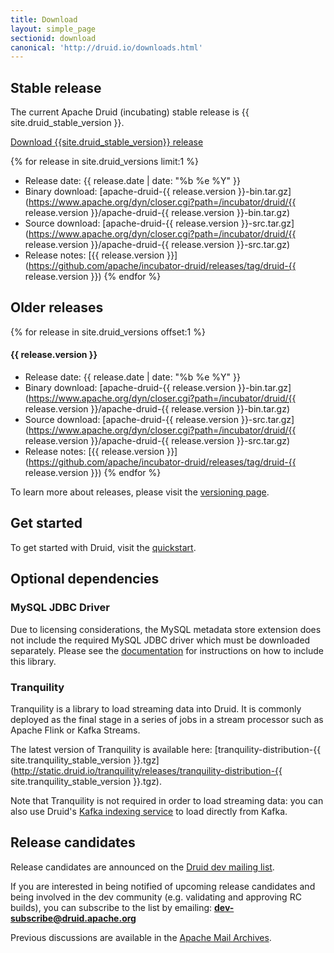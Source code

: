 ```yaml
---
title: Download
layout: simple_page
sectionid: download
canonical: 'http://druid.io/downloads.html'
---
```


## Stable release

The current Apache Druid (incubating) stable release is {{ site.druid_stable_version }}.

<p>
<a class="large-button download" href="https://www.apache.org/dyn/closer.cgi?path=/incubator/druid/{{ site.druid_stable_version }}/apache-druid-{{ site.druid_stable_version }}-bin.tar.gz" download onclick="trackDownload('button', 'https://www.apache.org/dyn/closer.cgi?path=/incubator/druid/{{ site.druid_stable_version }}/apache-druid-{{ site.druid_stable_version }}-bin.tar.gz');"><span class="fa fa-download"></span> Download {{site.druid_stable_version}} release</a><br>
</p>

{% for release in site.druid_versions limit:1 %}

* Release date: {{ release.date | date: "%b %e %Y" }}
* Binary download: [apache-druid-{{ release.version }}-bin.tar.gz](https://www.apache.org/dyn/closer.cgi?path=/incubator/druid/{{ release.version }}/apache-druid-{{ release.version }}-bin.tar.gz)
* Source download: [apache-druid-{{ release.version }}-src.tar.gz](https://www.apache.org/dyn/closer.cgi?path=/incubator/druid/{{ release.version }}/apache-druid-{{ release.version }}-src.tar.gz)
* Release notes: [{{ release.version }}](https://github.com/apache/incubator-druid/releases/tag/druid-{{ release.version }})
{% endfor %}

## Older releases

{% for release in site.druid_versions offset:1 %}

#### {{ release.version  }}

* Release date: {{ release.date | date: "%b %e %Y" }}
* Binary download: [apache-druid-{{ release.version }}-bin.tar.gz](https://www.apache.org/dyn/closer.cgi?path=/incubator/druid/{{ release.version }}/apache-druid-{{ release.version }}-bin.tar.gz)
* Source download: [apache-druid-{{ release.version }}-src.tar.gz](https://www.apache.org/dyn/closer.cgi?path=/incubator/druid/{{ release.version }}/apache-druid-{{ release.version }}-src.tar.gz)
* Release notes: [{{ release.version }}](https://github.com/apache/incubator-druid/releases/tag/druid-{{ release.version }})
{% endfor %}

To learn more about releases, please visit the [versioning page](/docs/latest/development/versioning.html).

## Get started

To get started with Druid, visit the [quickstart](/docs/latest/tutorials/index.html).

## Optional dependencies

### MySQL JDBC Driver

Due to licensing considerations, the MySQL metadata store extension does not include the required MySQL JDBC driver which
must be downloaded separately. Please see the [documentation](/docs/latest/development/extensions-core/mysql.html) for instructions on how to include this library.

### Tranquility

Tranquility is a library to load streaming data into Druid. It is commonly deployed as the final stage in a series of jobs in a stream processor such as Apache Flink or Kafka Streams.

The latest version of Tranquility is available here: [tranquility-distribution-{{ site.tranquility_stable_version }}.tgz](http://static.druid.io/tranquility/releases/tranquility-distribution-{{ site.tranquility_stable_version }}.tgz).

Note that Tranquility is not required in order to load streaming data: you can also use Druid's [Kafka indexing service](/docs/latest/development/extensions-core/kafka-ingestion.html) to load directly from Kafka.

## Release candidates

Release candidates are announced on the [Druid dev mailing list](https://lists.apache.org/list.html?dev@druid.apache.org).

If you are interested in being notified of upcoming release candidates and being involved in the dev community (e.g. validating and approving RC builds), you can subscribe to the list by emailing: **dev-subscribe@druid.apache.org**

Previous discussions are available in the [Apache Mail Archives](https://lists.apache.org/list.html?dev@druid.apache.org).
